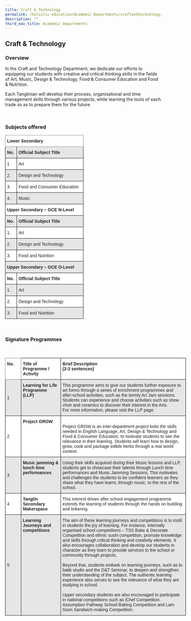 ```yaml
---
title: Craft & Technology
permalink: /holistic-education/Academic-Departments/craftandtechnology/
description: ""
third_nav_title: Academic Departments
---
```

## Craft & Technology


### Overview


In the Craft and Technology Department, we dedicate our efforts to equipping our students with creative and critical thinking skills in the fields of Art, Music, Design & Technology, Food & Consumer Education and Food & Nutrition. 

Each Tanglinian will develop their process, organisational and time management skills through various projects, while learning the tools of each trade so as to prepare them for the future.

<br>

### Subjects offered
<style type="text/css">
.tg  {border-collapse:collapse;border-spacing:0;}
.tg td{border-color:black;border-style:solid;border-width:1px;font-family:Arial, sans-serif;font-size:14px;
  overflow:hidden;padding:10px 5px;word-break:normal;}
.tg th{border-color:black;border-style:solid;border-width:1px;font-family:Arial, sans-serif;font-size:14px;
  font-weight:normal;overflow:hidden;padding:10px 5px;word-break:normal;}
.tg .tg-l2bf{background-color:#FFF;color:#222;font-weight:bold;text-align:left;vertical-align:top}
.tg .tg-h5mn{background-color:#E6E6E6;color:#222;text-align:left;vertical-align:middle}
.tg .tg-xyrl{background-color:#E6E6E6;color:#222;text-align:left;vertical-align:top}
.tg .tg-0f6e{background-color:#FFF;border-color:inherit;color:#222;font-weight:bold;text-align:left;vertical-align:top}
.tg .tg-rs0e{background-color:#E6E6E6;color:#222;font-weight:bold;text-align:left;vertical-align:top}
.tg .tg-1ppo{background-color:#FFF;color:#222;text-align:left;vertical-align:middle}
.tg .tg-tsok{background-color:#FFF;color:#222;text-align:left;vertical-align:top}
</style>
<table class="tg" style="undefined;table-layout: fixed; width: 253px">
<colgroup>
<col style="width: 37.2px">
<col style="width: 216.2px">
</colgroup>
<thead>
  <tr>
    <th class="tg-0f6e" colspan="2">Lower Secondary</th>
  </tr>
</thead>
<tbody>
  <tr>
    <td class="tg-rs0e"><span style="font-weight:bold">No.</span></td>
    <td class="tg-rs0e"><span style="font-weight:bold">Official Subject Title</span></td>
  </tr>
  <tr>
    <td class="tg-1ppo">1</td>
    <td class="tg-1ppo">Art</td>
  </tr>
  <tr>
    <td class="tg-h5mn">2.</td>
    <td class="tg-h5mn">Design and Technology</td>
  </tr>
  <tr>
    <td class="tg-1ppo">3.</td>
    <td class="tg-tsok"><span style="font-weight:400">Food and Consumer Education</span></td>
  </tr>
  <tr>
    <td class="tg-h5mn">4.</td>
    <td class="tg-h5mn">Music</td>
  </tr>
  <tr>
    <td class="tg-l2bf" colspan="2">Upper Secondary – GCE N-Level</td>
  </tr>
  <tr>
    <td class="tg-rs0e"><span style="font-weight:bold">No.</span></td>
    <td class="tg-rs0e"><span style="font-weight:bold">Official Subject Title</span></td>
  </tr>
  <tr>
    <td class="tg-1ppo">1.</td>
    <td class="tg-tsok"><span style="font-weight:400">Art</span></td>
  </tr>
  <tr>
    <td class="tg-h5mn">2.</td>
    <td class="tg-xyrl"><span style="font-weight:400">Design and Technology</span></td>
  </tr>
  <tr>
    <td class="tg-1ppo">3.</td>
    <td class="tg-tsok"><span style="font-weight:400">Food and Nutrition</span></td>
  </tr>
  <tr>
    <td class="tg-rs0e" colspan="2">Upper Secondary – GCE O-Level</td>
  </tr>
  <tr>
    <td class="tg-l2bf"><span style="font-weight:bold">No.</span></td>
    <td class="tg-l2bf"><span style="font-weight:bold">Official Subject Title</span></td>
  </tr>
  <tr>
    <td class="tg-h5mn">1.</td>
    <td class="tg-xyrl"><span style="font-weight:400">Art</span></td>
  </tr>
  <tr>
    <td class="tg-1ppo">2.</td>
    <td class="tg-tsok"><span style="font-weight:400">Design and Technology</span></td>
  </tr>
  <tr>
    <td class="tg-h5mn">3.</td>
    <td class="tg-xyrl"><span style="font-weight:400">Food and Nutrition</span></td>
  </tr>
</tbody>
</table>
<br>

### Signature Programmes
<br>
<style type="text/css">
.tg  {border-collapse:collapse;border-spacing:0;}
.tg td{border-color:black;border-style:solid;border-width:1px;font-family:Arial, sans-serif;font-size:14px;
  overflow:hidden;padding:10px 5px;word-break:normal;}
.tg th{border-color:black;border-style:solid;border-width:1px;font-family:Arial, sans-serif;font-size:14px;
  font-weight:normal;overflow:hidden;padding:10px 5px;word-break:normal;}
.tg .tg-l2bf{background-color:#FFF;color:#222;font-weight:bold;text-align:left;vertical-align:top}
.tg .tg-h5mn{background-color:#E6E6E6;color:#222;text-align:left;vertical-align:middle}
.tg .tg-xyrl{background-color:#E6E6E6;color:#222;text-align:left;vertical-align:top}
.tg .tg-0f6e{background-color:#FFF;border-color:inherit;color:#222;font-weight:bold;text-align:left;vertical-align:top}
.tg .tg-rs0e{background-color:#E6E6E6;color:#222;font-weight:bold;text-align:left;vertical-align:top}
.tg .tg-1ppo{background-color:#FFF;color:#222;text-align:left;vertical-align:middle}
.tg .tg-tsok{background-color:#FFF;color:#222;text-align:left;vertical-align:top}
</style>
<table class="tg" style="undefined;table-layout: fixed; width: 584px">
<colgroup>
<col style="width: 51.2px">
<col style="width: 128.2px">
<col style="width: 404.2px">
</colgroup>
<thead>
  <tr>
    <th class="tg-0f6e"><span style="font-weight:bold">No.</span></th>
    <th class="tg-l2bf"><span style="font-weight:bold">Title of Programme / Activity</span></th>
    <th class="tg-l2bf"><span style="font-weight:bold">Brief Description</span><br><span style="font-weight:bold">(2-3 sentences)</span></th>
  </tr>
</thead>
<tbody>
  <tr>
    <td class="tg-h5mn">1</td>
    <td class="tg-rs0e"><span style="font-weight:bold">Learning for Life Programme (LLP)</span></td>
    <td class="tg-xyrl"><span style="font-weight:400">This programme aims to give our students further exposure to art forms through a series of enrichment programmes and after-school activities, such as the termly Art Jam sessions. Students can experience and choose activities such as show choir and ceramics to discover their interest in the Arts. </span><br><span style="font-weight:400">For more information, please visit the LLP page.</span></td>
  </tr>
  <tr>
    <td class="tg-1ppo">2</td>
    <td class="tg-l2bf"><span style="font-weight:bold">Project GROW</span></td>
    <td class="tg-tsok"> <br><span style="font-weight:400">Project GROW is an inter-department project knits the skills needed in English Language, Art, Design &amp; Technology and Food &amp; Consumer Education, to motivate students to see the relevance in their learning. Students will learn how to design, grow, cook and package edible herbs through a real world context.</span></td>
  </tr>
  <tr>
    <td class="tg-h5mn">3</td>
    <td class="tg-rs0e"><span style="font-weight:bold">Music jamming &amp; lunch time performances</span></td>
    <td class="tg-xyrl"><span style="font-weight:400">Using their skills acquired during their Music lessons and LLP, students get to showcase their talents through Lunch time performances and Music Jamming Sessions. This motivates and challenges the students to be confident learners as they share what they have learnt, through music, to the rest of the school.</span></td>
  </tr>
  <tr>
    <td class="tg-1ppo">4</td>
    <td class="tg-l2bf"><span style="font-weight:bold">Tanglin Secondary Makerspace</span></td>
    <td class="tg-tsok"><span style="font-weight:400">This interest driven after school engagement programme extends the learning of students through the hands on building and tinkering.</span></td>
  </tr>
  <tr>
    <td class="tg-h5mn">5</td>
    <td class="tg-rs0e"><span style="font-weight:bold">Learning Journeys and competitions</span></td>
    <td class="tg-xyrl"><span style="font-weight:400">The aim of these learning journeys and competitions is to instil in students the joy of learning. For instance, internally organised school competitions – TSS Bake &amp; Decorate Competition and ethnic sushi competition, promote knowledge and skills through critical thinking and creativity elements. It also encourages collaboration and develop our students in character as they learn to provide services to the school or community through projects.</span><br><br><span style="font-weight:400">Beyond that, students embark on learning journeys, such as to batik studio and the D&amp;T Seminar, to deepen and strengthen their understanding of the subject. The authentic learning experience also serves to see the relevance of what they are studying in school. </span><br><br><span style="font-weight:400">Upper secondary students are also encouraged to participate in national competitions such as iChef Competition, Assumption Pathway School Baking Competition and Lam Soon Sandwich-making Competition.</span></td>
  </tr>
</tbody>
</table>